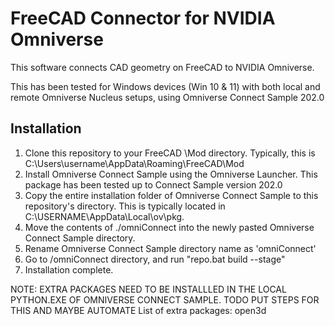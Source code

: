 # FreeCAD Connector for NVIDIA Omniverse
This software connects CAD geometry on FreeCAD to NVIDIA Omniverse.

This has been tested for Windows devices (Win 10 & 11) with both local and remote Omniverse Nucleus setups, using Omniverse Connect Sample 202.0

## Installation
1. Clone this repository to your FreeCAD \Mod directory. Typically, this is C:\Users\username\AppData\Roaming\FreeCAD\Mod
2. Install Omniverse Connect Sample using the Omniverse Launcher. This package has been tested up to Connect Sample version 202.0
3. Copy the entire installation folder of Omniverse Connect Sample to this repository's directory. This is typically located in C:\USERNAME\AppData\Local\ov\pkg. 
4. Move the contents of ./omniConnect into the newly pasted Omniverse Connect Sample directory. 
5. Rename Omniverse Connect Sample directory name as 'omniConnect'
6. Go to /omniConnect directory, and run "repo.bat build --stage"
7. Installation complete.

NOTE: EXTRA PACKAGES NEED TO BE INSTALLLED IN THE LOCAL PYTHON.EXE OF OMNIVERSE CONNECT SAMPLE. TODO PUT STEPS FOR THIS AND MAYBE AUTOMATE
List of extra packages: open3d
